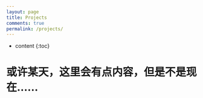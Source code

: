 ```yaml
---
layout: page
title: Projects
comments: true
permalink: /projects/
---
```


* content
{:toc}

# 或许某天，这里会有点内容，但是不是现在……
